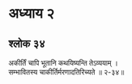 # अध्याय २

## श्लोक ३४

अकीर्तिं चापि भूतानि कथयिष्यन्ति तेऽव्ययाम् ।<br>सम्भावितस्य चाकीर्तिर्मरणादतिरिच्यते ॥ २-३४॥<br><br>

